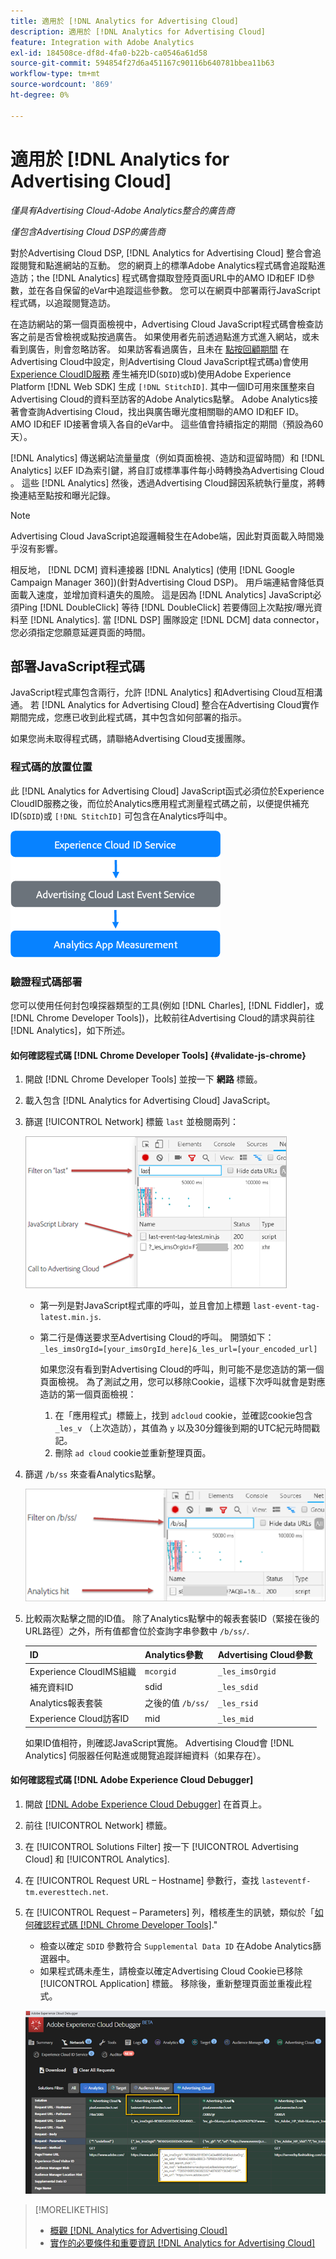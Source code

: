 ```yaml
---
title: 適用於 [!DNL Analytics for Advertising Cloud]
description: 適用於 [!DNL Analytics for Advertising Cloud]
feature: Integration with Adobe Analytics
exl-id: 184508ce-df8d-4fa0-b22b-ca0546a61d58
source-git-commit: 594854f27d6a451167c90116b640781bbea11b63
workflow-type: tm+mt
source-wordcount: '869'
ht-degree: 0%

---
```


# 適用於 [!DNL Analytics for Advertising Cloud]

*僅具有Advertising Cloud-Adobe Analytics整合的廣告商*

*僅包含Advertising Cloud DSP的廣告商*

對於Advertising Cloud DSP, [!DNL Analytics for Advertising Cloud] 整合會追蹤閱覽和點進網站的互動。 您的網頁上的標準Adobe Analytics程式碼會追蹤點進造訪；the [!DNL Analytics] 程式碼會擷取登陸頁面URL中的AMO ID和EF ID參數，並在各自保留的eVar中追蹤這些參數。 您可以在網頁中部署兩行JavaScript程式碼，以追蹤閱覽造訪。

在造訪網站的第一個頁面檢視中，Advertising Cloud JavaScript程式碼會檢查訪客之前是否曾檢視或點按過廣告。 如果使用者先前透過點進方式進入網站，或未看到廣告，則會忽略訪客。 如果訪客看過廣告，且未在 [點按回顧期間](/help/integrations/analytics/prerequisites.md#lookback-a4adc) 在Advertising Cloud中設定，則Advertising Cloud JavaScript程式碼a)會使用 [Experience CloudID服務](https://experienceleague.adobe.com/docs/id-service/using/home.html) 產生補充ID(`SDID`)或b)使用Adobe Experience Platform [!DNL Web SDK] 生成 `[!DNL StitchID]`. 其中一個ID可用來匯整來自Advertising Cloud的資料至訪客的Adobe Analytics點擊。 Adobe Analytics接著會查詢Advertising Cloud，找出與廣告曝光度相關聯的AMO ID和EF ID。 AMO ID和EF ID接著會填入各自的eVar中。 這些值會持續指定的期間（預設為60天）。

[!DNL Analytics] 傳送網站流量量度（例如頁面檢視、造訪和逗留時間）和 [!DNL Analytics] 以EF ID為索引鍵，將自訂或標準事件每小時轉換為Advertising Cloud 。 這些 [!DNL Analytics] 然後，透過Advertising Cloud歸因系統執行量度，將轉換連結至點按和曝光記錄。

>[!NOTE]
>
>Advertising Cloud JavaScript追蹤邏輯發生在Adobe端，因此對頁面載入時間幾乎沒有影響。
>
>相反地， [!DNL DCM] 資料連接器 [!DNL Analytics] (使用 [!DNL Google Campaign Manager 360])(針對Advertising Cloud DSP)。 用戶端連結會降低頁面載入速度，並增加資料遺失的風險。 這是因為 [!DNL Analytics] JavaScript必須Ping [!DNL DoubleClick] 等待 [!DNL DoubleClick] 若要傳回上次點按/曝光資料至 [!DNL Analytics]. 當 [!DNL DSP] 團隊設定 [!DNL DCM] data connector，您必須指定您願意延遲頁面的時間。

## 部署JavaScript程式碼

JavaScript程式庫包含兩行，允許 [!DNL Analytics] 和Advertising Cloud互相溝通。 若 [!DNL Analytics for Advertising Cloud] 整合在Advertising Cloud實作期間完成，您應已收到此程式碼，其中包含如何部署的指示。

如果您尚未取得程式碼，請聯絡Advertising Cloud支援團隊。

### 程式碼的放置位置

此 [!DNL Analytics for Advertising Cloud] JavaScript函式必須位於Experience CloudID服務之後，而位於Analytics應用程式測量程式碼之前，以便提供補充ID(`SDID`)或 `[!DNL StitchID]` 可包含在Analytics呼叫中。

![程式碼放置](/help/integrations/assets/a4adc-code-placement.png)

### 驗證程式碼部署

您可以使用任何封包嗅探器類型的工具(例如 [!DNL Charles], [!DNL Fiddler]，或 [!DNL Chrome Developer Tools])，比較前往Advertising Cloud的請求與前往 [!DNL Analytics]，如下所述。

#### 如何確認程式碼 [!DNL Chrome Developer Tools] {#validate-js-chrome}

1. 開啟 [!DNL Chrome Developer Tools] 並按一下 **網路** 標籤。
1. 載入包含 [!DNL Analytics for Advertising Cloud] JavaScript。
1. 篩選 [!UICONTROL Network] 標籤 `last` 並檢閱兩列：

   ![上次篩選](/help/integrations/assets/a4adc-code-validation-filter-last.png)

   * 第一列是對JavaScript程式庫的呼叫，並且會加上標題 `last-event-tag-latest.min.js`.
   * 第二行是傳送要求至Advertising Cloud的呼叫。 開頭如下： `_les_imsOrgId=[your_imsOrgId_here]&_les_url=[your_encoded_url]`

      如果您沒有看到對Advertising Cloud的呼叫，則可能不是您造訪的第一個頁面檢視。 為了測試之用，您可以移除Cookie，這樣下次呼叫就會是對應造訪的第一個頁面檢視：

      1. 在「應用程式」標籤上，找到 `adcloud` cookie，並確認cookie包含 `_les_v` （上次造訪），其值為 `y` 以及30分鐘後到期的UTC紀元時間戳記。
      1. 刪除 `ad cloud` cookie並重新整理頁面。
1. 篩選 `/b/ss` 來查看Analytics點擊。

   ![篩選 `/b/ss`](/help/integrations/assets/a4adc-code-validation-filter-bss.png)

1. 比較兩次點擊之間的ID值。 除了Analytics點擊中的報表套裝ID（緊接在後的URL路徑）之外，所有值都會位於查詢字串參數中 `/b/ss/`.

   | ID | Analytics參數 | Advertising Cloud參數 |
   |--- |--- |--- |
   | Experience CloudIMS組織 | `mcorgid` | `_les_imsOrgid` |
   | 補充資料ID | sdid | `_les_sdid` |
   | Analytics報表套裝 | 之後的值 `/b/ss/` | `_les_rsid` |
   | Experience Cloud訪客ID | mid | `_les_mid` |

   如果ID值相符，則確認JavaScript實施。 Advertising Cloud會 [!DNL Analytics] 伺服器任何點進或閱覽追蹤詳細資料（如果存在）。

#### 如何確認程式碼 [!DNL Adobe Experience Cloud Debugger]

1. 開啟 [[!DNL Adobe Experience Cloud Debugger]](https://experienceleague.adobe.com/docs/debugger/using/run-debugger.html) 在首頁上。
1. 前往 [!UICONTROL Network] 標籤。
1. 在 [!UICONTROL Solutions Filter] 按一下 [!UICONTROL Advertising Cloud] 和 [!UICONTROL Analytics].
1. 在 [!UICONTROL Request URL – Hostname] 參數行，查找 `lasteventf-tm.everesttech.net`.
1. 在 [!UICONTROL Request – Parameters] 列，稽核產生的訊號，類似於「[如何確認程式碼 [!DNL Chrome Developer Tools]](#validate-js-chrome).&quot;
   * 檢查以確定 `SDID` 參數符合 `Supplemental Data ID` 在Adobe Analytics篩選器中。
   * 如果程式碼未產生，請檢查以確定Advertising Cloud Cookie已移除 [!UICONTROL Application] 標籤。 移除後，重新整理頁面並重複此程式。

   ![稽核 [!DNL Analytics for Advertising Cloud] 中的JavaScript程式碼 [!DNL Experience Cloud Debugger]](/help/integrations/assets/a4adc-js-audit-debugger.png)

>[!MORELIKETHIS]
>
>* [概觀 [!DNL Analytics for Advertising Cloud]](overview.md)
>* [實作的必要條件和重要資訊 [!DNL Analytics for Advertising Cloud]](prerequisites.md)

